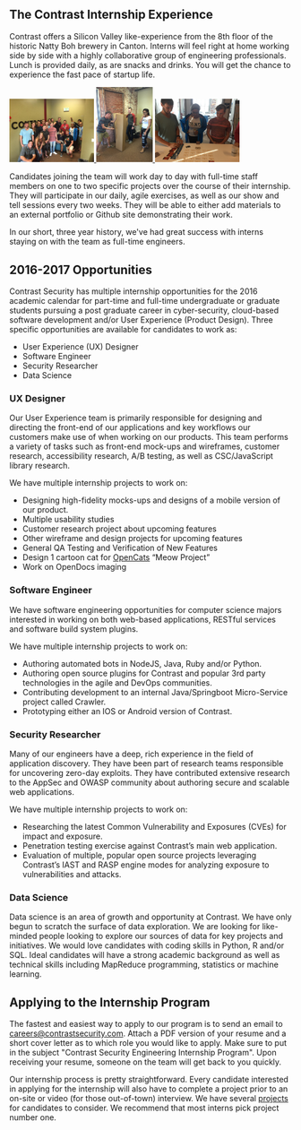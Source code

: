 ## The Contrast Internship Experience
Contrast offers a Silicon Valley like-experience from the 8th floor of the historic Natty Boh brewery in Canton. Interns will feel right at home working side by side with a highly collaborative group of engineering professionals. Lunch is provided daily, as are snacks and drinks. You will get the chance to experience the fast pace of startup life.

<a href="interns.jpg" title="We love to have fun as a team.">
<img src="interns.jpg" width="30%" height="30%" alt="We love to have fun as a team.">
</a>
<a href="interns5.jpg" title="We love to have fun as a team.">
<img src="interns5.jpg" width="20%" height="20%" alt="We love to have fun as a team.">
</a>
<a href="interns6.jpg" title="We love to have fun as a team.">
<img src="interns6.jpg" width="30%" height="30%" alt="We love to have fun as a team.">
</a>


Candidates joining the team will work day to day with full-time staff members on one to two specific projects over the course of their internship. They will participate in our daily, agile exercises, as well as our show and tell sessions every two weeks. They will be able to either add materials to an external portfolio or Github site demonstrating their work. 

In our short, three year history, we've had great success with interns staying on with the team as full-time engineers.

## 2016-2017 Opportunities
Contrast Security has multiple internship opportunities for the 2016 academic calendar for part-time and full-time undergraduate or graduate students pursuing a post graduate career in cyber-security, cloud-based software development and/or User Experience (Product Design). Three specific opportunities are available for candidates to work as:

* User Experience (UX) Designer
* Software Engineer
* Security Researcher
* Data Science

### UX Designer
Our User Experience team is primarily responsible for designing and directing the front-end of our applications and key workflows our customers make use of when working on our products. This team performs a variety of tasks such as front-end mock-ups and wireframes, customer research, accessibility research, A/B testing, as well as CSC/JavaScript library research.

We have multiple internship projects to work on:

* Designing high-fidelity mocks-ups and designs of a mobile version of our product.
* Multiple usability studies
* Customer research project about upcoming features
* Other wireframe and design projects for upcoming features
* General QA Testing and Verification of New Features
* Design 1 cartoon cat for [OpenCats](http://contrast-security-oss.github.io/meow/index.html) “Meow Project”
* Work on OpenDocs imaging

### Software Engineer
We have software engineering opportunities for computer science majors interested in working on both web-based applications, RESTful services and software build system plugins.

We have multiple internship projects to work on:

* Authoring automated bots in NodeJS, Java, Ruby and/or Python.
* Authoring open source plugins for Contrast and popular 3rd party technologies in the agile and DevOps communities.
* Contributing development to an internal Java/Springboot Micro-Service project called Crawler.
* Prototyping either an IOS or Android version of Contrast.  

### Security Researcher
Many of our engineers have a deep, rich experience in the field of application discovery. They have been part of research teams responsible for uncovering zero-day exploits. They have contributed extensive research to the AppSec and OWASP community about authoring secure and scalable web applications. 

We have multiple internship projects to work on:

* Researching the latest Common Vulnerability and Exposures (CVEs) for impact and exposure.
* Penetration testing exercise against Contrast’s main web application.
* Evaluation of multiple, popular open source projects leveraging Contrast’s IAST and RASP engine modes for analyzing exposure to vulnerabilities and attacks.


### Data Science
Data science is an area of growth and opportunity at Contrast. We have only begun to scratch the surface of data exploration. We are looking for like-minded people looking to explore our sources of data for key projects and initiatives. We would love candidates with coding skills in Python, R and/or SQL. Ideal candidates will have a strong academic background as well as technical skills including MapReduce programming, statistics or machine learning.

## Applying to the Internship Program
The fastest and easiest way to apply to our program is to send an email to [careers@contrastsecurity.com](mailto:careers@contrastsecurity.com). Attach a PDF version of your resume and a short cover letter as to which role you would like to apply. Make sure to put in the subject "Contrast Security Engineering Internship Program". Upon receiving your resume, someone on the team will get back to you quickly. 

Our internship process is pretty straightforward. Every candidate interested in applying for the internship will also have to complete a project prior to an on-site or video (for those out-of-town) interview. We have several [projects](challenges.md) for candidates to consider. We recommend that most interns pick project number one.
